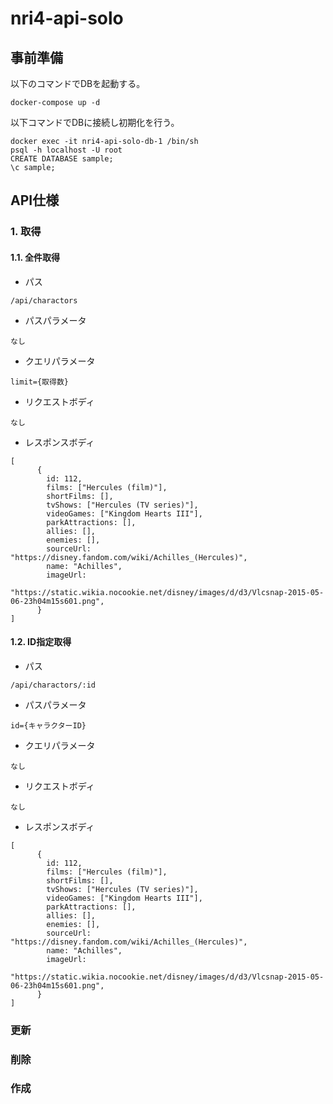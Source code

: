 # nri4-api-solo

## 事前準備

以下のコマンドでDBを起動する。

```
docker-compose up -d
```

以下コマンドでDBに接続し初期化を行う。

```
docker exec -it nri4-api-solo-db-1 /bin/sh
psql -h localhost -U root
CREATE DATABASE sample;
\c sample;
```

## API仕様

### 1. 取得

#### 1.1. 全件取得

- パス

```
/api/charactors
```

- パスパラメータ

```
なし
```

- クエリパラメータ

```
limit={取得数}
```

- リクエストボディ

```
なし
```

- レスポンスボディ

```
[
      {
        id: 112,
        films: ["Hercules (film)"],
        shortFilms: [],
        tvShows: ["Hercules (TV series)"],
        videoGames: ["Kingdom Hearts III"],
        parkAttractions: [],
        allies: [],
        enemies: [],
        sourceUrl: "https://disney.fandom.com/wiki/Achilles_(Hercules)",
        name: "Achilles",
        imageUrl:
          "https://static.wikia.nocookie.net/disney/images/d/d3/Vlcsnap-2015-05-06-23h04m15s601.png",
      }
]
```

#### 1.2. ID指定取得

- パス

```
/api/charactors/:id
```

- パスパラメータ

```
id={キャラクターID}
```

- クエリパラメータ

```
なし
```

- リクエストボディ

```
なし
```

- レスポンスボディ

```
[
      {
        id: 112,
        films: ["Hercules (film)"],
        shortFilms: [],
        tvShows: ["Hercules (TV series)"],
        videoGames: ["Kingdom Hearts III"],
        parkAttractions: [],
        allies: [],
        enemies: [],
        sourceUrl: "https://disney.fandom.com/wiki/Achilles_(Hercules)",
        name: "Achilles",
        imageUrl:
          "https://static.wikia.nocookie.net/disney/images/d/d3/Vlcsnap-2015-05-06-23h04m15s601.png",
      }
]
```

### 更新

### 削除

### 作成
